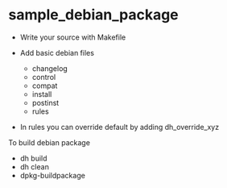 # sample_debian_package



- Write your source with Makefile

- Add basic debian files
  * changelog
  * control
  * compat
  * install
  * postinst
  * rules

- In rules you can override default by adding dh_override_xyz

To build debian package

* dh build
* dh clean
* dpkg-buildpackage
